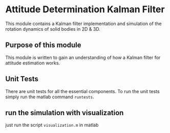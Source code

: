 # Attitude Determination Kalman Filter

This module contains a Kalman filter implementation and simulation of the rotation dynamics of solid bodies in 2D & 3D.

## Purpose of this module

This module is written to gain an understanding of how a Kalman filter for attitude estimation works.

## Unit Tests

There are unit tests for all the essential components.
To run the unit tests simply run the matlab command ```runtests```.

## run the simulation with visualization

just run the script `visualization.m` in matlab
